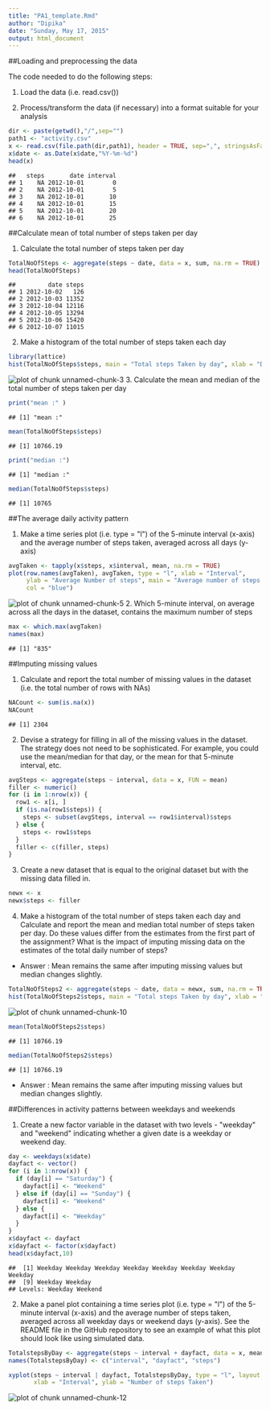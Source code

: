 ```yaml
---
title: "PA1_template.Rmd"
author: "Dipika"
date: "Sunday, May 17, 2015"
output: html_document
---
```


##Loading and preprocessing the data
  
The code needed to do the following steps:
  1.  Load the data (i.e. read.csv())

  2.  Process/transform the data (if necessary) into a format suitable for your analysis



```r
dir <- paste(getwd(),"/",sep="")
path1 <- "activity.csv"
x <- read.csv(file.path(dir,path1), header = TRUE, sep=",", stringsAsFactor= FALSE)
x$date <- as.Date(x$date,"%Y-%m-%d")
head(x)
```

```
##   steps       date interval
## 1    NA 2012-10-01        0
## 2    NA 2012-10-01        5
## 3    NA 2012-10-01       10
## 4    NA 2012-10-01       15
## 5    NA 2012-10-01       20
## 6    NA 2012-10-01       25
```

##Calculate mean of total number of steps taken per day

1. Calculate the total number of steps taken per day

```r
TotalNoOfSteps <- aggregate(steps ~ date, data = x, sum, na.rm = TRUE)
head(TotalNoOfSteps)
```

```
##         date steps
## 1 2012-10-02   126
## 2 2012-10-03 11352
## 3 2012-10-04 12116
## 4 2012-10-05 13294
## 5 2012-10-06 15420
## 6 2012-10-07 11015
```
2.  Make a histogram of the total number of steps taken each day

```r
library(lattice)
hist(TotalNoOfSteps$steps, main = "Total steps Taken by day", xlab = "Days",ylab = "steps", col = "blue")
```

![plot of chunk unnamed-chunk-3](figure/unnamed-chunk-3-1.png) 
3. Calculate the mean and median of the total number of steps taken per day

```r
print("mean :" )
```

```
## [1] "mean :"
```

```r
mean(TotalNoOfSteps$steps)
```

```
## [1] 10766.19
```

```r
print("median :")
```

```
## [1] "median :"
```

```r
median(TotalNoOfSteps$steps)
```

```
## [1] 10765
```
##The average daily activity pattern
1. Make a time series plot (i.e. type = "l") of the 5-minute interval (x-axis) and the average number of steps taken, averaged across all days (y-axis)

```r
avgTaken <- tapply(x$steps, x$interval, mean, na.rm = TRUE)
plot(row.names(avgTaken), avgTaken, type = "l", xlab = "Interval", 
     ylab = "Average Number of steps", main = "Average number of steps taken by interval", 
     col = "blue")
```

![plot of chunk unnamed-chunk-5](figure/unnamed-chunk-5-1.png) 
2. Which 5-minute interval, on average across all the days in the dataset, contains the maximum number of steps

```r
max <- which.max(avgTaken)
names(max)
```

```
## [1] "835"
```
##Imputing missing values
1. Calculate and report the total number of missing values in the dataset (i.e. the total number of rows with NAs)

```r
NACount <- sum(is.na(x))
NACount
```

```
## [1] 2304
```
2. Devise a strategy for filling in all of the missing values in the dataset. The strategy does not need to be sophisticated. For example, you could use the mean/median for that day, or the mean for that 5-minute interval, etc.

```r
avgSteps <- aggregate(steps ~ interval, data = x, FUN = mean)
filler <- numeric()
for (i in 1:nrow(x)) {
  row1 <- x[i, ]
  if (is.na(row1$steps)) {
    steps <- subset(avgSteps, interval == row1$interval)$steps
  } else {
    steps <- row1$steps
  }
  filler <- c(filler, steps)
}
```
3. Create a new dataset that is equal to the original dataset but with the missing data filled in.

```r
newx <- x
newx$steps <- filler
```
4.  Make a histogram of the total number of steps taken each day and Calculate and report the mean and median total number of steps taken per day. Do these values differ from the estimates from the first part of the assignment? What is the impact of imputing missing data on the estimates of the total daily number of steps?
- Answer : Mean remains the same after imputing missing values but median changes slightly.

```r
TotalNoOfSteps2 <- aggregate(steps ~ date, data = newx, sum, na.rm = TRUE)
hist(TotalNoOfSteps2$steps, main = "Total steps Taken by day", xlab = "Days",ylab = "steps", col = "blue")
```

![plot of chunk unnamed-chunk-10](figure/unnamed-chunk-10-1.png) 

```r
mean(TotalNoOfSteps2$steps)
```

```
## [1] 10766.19
```

```r
median(TotalNoOfSteps2$steps)
```

```
## [1] 10766.19
```
- Answer : Mean remains the same after imputing missing values but median changes slightly.  

##Differences in activity patterns between weekdays and weekends
1. Create a new factor variable in the dataset with two levels - "weekday" and "weekend" indicating whether a given date is a weekday or weekend day.


```r
day <- weekdays(x$date)
dayfact <- vector()
for (i in 1:nrow(x)) {
  if (day[i] == "Saturday") {
    dayfact[i] <- "Weekend"
  } else if (day[i] == "Sunday") {
    dayfact[i] <- "Weekend"
  } else {
    dayfact[i] <- "Weekday"
  }
}
x$dayfact <- dayfact
x$dayfact <- factor(x$dayfact)
head(x$dayfact,10)
```

```
##  [1] Weekday Weekday Weekday Weekday Weekday Weekday Weekday Weekday
##  [9] Weekday Weekday
## Levels: Weekday Weekend
```
2. Make a panel plot containing a time series plot (i.e. type = "l") of the 5-minute interval (x-axis) and the average number of steps taken, averaged across all weekday days or weekend days (y-axis). See the README file in the GitHub repository to see an example of what this plot should look like using simulated data.


```r
TotalstepsByDay <- aggregate(steps ~ interval + dayfact, data = x, mean)
names(TotalstepsByDay) <- c("interval", "dayfact", "steps")

xyplot(steps ~ interval | dayfact, TotalstepsByDay, type = "l", layout = c(1, 2), 
       xlab = "Interval", ylab = "Number of steps Taken")
```

![plot of chunk unnamed-chunk-12](figure/unnamed-chunk-12-1.png) 

